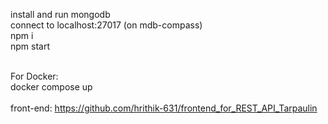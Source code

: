 install and run mongodb<br/>
connect to localhost:27017 (on mdb-compass)<br/>
npm i <br/>
npm start<br/><br/>

For Docker:<br/>
docker compose up<br/><br/>
front-end: https://github.com/hrithik-631/frontend_for_REST_API_Tarpaulin
